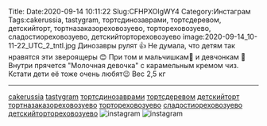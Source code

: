 Title:
Date:2020-09-14 10:11:22
Slug:CFHPXOlgWY4
Category:Инстаграм
Tags:cakerussia, tastygram, тортсдинозаврами, тортсдеревом, детскийторт, тортназаказореховозуево, тортореховозуево, сладостиореховозуево, детскийтортореховозуево
image:2020-09-14_10-11-22_UTC_2_tntl.jpg
Динозавры рулят 👍
Не думала, что детям так нравятся эти звероящеры 😊
При том и мальчишкам🧑 и девчонкам 👧
Внутри прячется "Молочная девочка" с карамельным кремом чиз. 
Кстати дети её тоже очень любят😉
Вес 2,5 кг 
____________________________________
[cakerussia]({tag}cakerussia) [tastygram]({tag}tastygram) [тортсдинозаврами]({tag}тортсдинозаврами) [тортсдеревом]({tag}тортсдеревом) [детскийторт]({tag}детскийторт) [тортназаказореховозуево]({tag}тортназаказореховозуево) [тортореховозуево]({tag}тортореховозуево) [сладостиореховозуево]({tag}сладостиореховозуево) [детскийтортореховозуево]({tag}детскийтортореховозуево)
![instagram]({attach}images/2020-09-14_10-11-22_UTC_2.jpg)
![instagram]({attach}images/2020-09-14_10-11-22_UTC_1.jpg)
